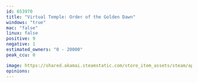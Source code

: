 ```yaml
---
id: 653970
title: "Virtual Temple: Order of the Golden Dawn"
windows: "true"
mac: "false"
linux: false
positive: 9
negative: 1
estimated_owners: "0 - 20000"
peak_ccu: 0

image: https://shared.akamai.steamstatic.com/store_item_assets/steam/apps/653970/header.jpg?t=1501107038
opinions:
---
```

